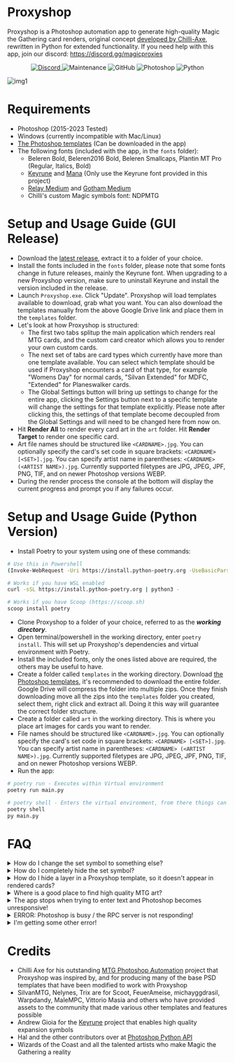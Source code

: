 # Proxyshop
Proxyshop is a Photoshop automation app to generate high-quality Magic the Gathering card renders, original concept [developed by Chilli-Axe](https://github.com/chilli-axe/mtg-photoshop-automation), rewritten in Python for extended functionality. 
If you need help with this app, join our discord: https://discord.gg/magicproxies

<div style="text-align: center;">
  <a href="https://discord.gg/magicproxies">
    <img alt="Discord" src="https://img.shields.io/discord/889831317066358815?label=Discord&style=plastic">
  </a>
  <img alt="Maintenance" src="https://img.shields.io/badge/Maintained%3F-yes-brightgreen?style=plastic">
  <img alt="GitHub" src="https://img.shields.io/github/license/MrTeferi/MTG-Proxyshop?color=1082C2&style=plastic">
  <img alt="Photoshop" src="https://img.shields.io/badge/photoshop-CC 2015--2023-informational?style=plastic">
  <img alt="Python" src="https://img.shields.io/badge/python-3.9%2B-yellow?style=plastic">
</div>

![img1](https://i.imgur.com/OJrXeqj.jpg)

# Requirements
  * Photoshop (2015-2023 Tested)
  * Windows (currently incompatible with Mac/Linux)
  * [The Photoshop templates](https://drive.google.com/drive/u/1/folders/1moEdGmpAJloW4htqhrdWZlleyIop_z1W) (Can be downloaded in the app)
  * The following fonts (included with the app, in the `fonts` folder):
    * Beleren Bold, Beleren2016 Bold, Beleren Smallcaps, Plantin MT Pro (Regular, Italics, Bold)
    * [Keyrune](https://keyrune.andrewgioia.com/) and [Mana](https://mana.andrewgioia.com/) (Only use the Keyrune font provided in this project)
    * [Relay Medium](https://www.fontsmarket.com/font-download/relay-medium) and [Gotham Medium](https://fontsgeek.com/fonts/Gotham-Medium)
    * Chilli's custom Magic symbols font: NDPMTG

# Setup and Usage Guide (GUI Release)
* Download the [latest release](https://github.com/MrTeferi/MTG-Proxyshop/releases), extract it to a folder of your choice.
* Install the fonts included in the `fonts` folder, please note that some fonts change in future releases, mainly the Keyrune font. When upgrading to a new Proxyshop version, make sure to uninstall Keyrune and install the version included in the release.
* Launch `Proxyshop.exe`. Click "Update". Proxyshop will load templates available to download, grab what you want. You can also download the templates manually from the above Google Drive link and place them in the `templates` folder.
* Let's look at how Proxyshop is structured:
  * The first two tabs splitup the main application which renders real MTG cards, and the custom card creator which allows you to render your own custom cards.
  * The next set of tabs are card types which currently have more than one template available. You can select which template should be used if Proxyshop encounters a card of that type, for example "Womens Day" for normal cards, "Silvan Extended" for MDFC, "Extended" for Planeswalker cards.
  * The Global Settings button will bring up settings to change for the entire app, clicking the Settings button next to a specific template will change the settings for that template explicitly. Please note after clicking this, the settings of that template become decoupled from the Global Settings and will need to be changed here from now on.
* Hit **Render All** to render every card art in the `art` folder. Hit **Render Target** to render one specific card.
* Art file names should be structured like `<CARDNAME>.jpg`. You can optionally specify the card's set code in square brackets: 
`<CARDNAME> [<SET>].jpg`. You can specify artist name in parentheses: `<CARDNAME> (<ARTIST NAME>).jpg`. Currently supported 
filetypes are JPG, JPEG, JPF, PNG, TIF, and on newer Photoshop versions WEBP.
* During the render process the console at the bottom will display the current progress and prompt you if any failures occur.

# Setup and Usage Guide (Python Version)
* Install Poetry to your system using one of these commands:
```bash
# Use this in Powershell
(Invoke-WebRequest -Uri https://install.python-poetry.org -UseBasicParsing).Content | py -

# Works if you have WSL enabled
curl -sSL https://install.python-poetry.org | python3 -

# Works if you have Scoop (https://scoop.sh)
scoop install poetry
```
* Clone Proxyshop to a folder of your choice, referred to as the ***working directory***.
* Open terminal/powershell in the working directory, enter `poetry install`. This will set up Proxyshop's dependencies 
and virtual environment with Poetry.
* Install the included fonts, only the ones listed above are required, the others may be useful to have.
* Create a folder called `templates` in the working directory. Download [the Photoshop templates](https://drive.google.com/drive/u/1/folders/1moEdGmpAJloW4htqhrdWZlleyIop_z1W), 
it's recommended to download the entire folder. Google Drive will compress the folder into multiple zips. Once they finish
downloading move all the zips into the `templates` folder you created, select them, right click and extract all. Doing it
this way will guarantee the correct folder structure.
* Create a folder called `art` in the working directory. This is where you place art images for cards you want to render.
* File names should be structured like `<CARDNAME>.jpg`. You can optionally specify the card's set code in square brackets: 
`<CARDNAME> [<SET>].jpg`. You can specify artist name in parentheses: `<CARDNAME> (<ARTIST NAME>).jpg`. Currently supported 
filetypes are JPG, JPEG, JPF, PNG, TIF, and on newer Photoshop versions WEBP.
* Run the app: 
```bash
# poetry run - Executes within Virtual environment
poetry run main.py

# poetry shell - Enters the virtual environment, from there things can be executed normally
poetry shell
py main.py
```

# FAQ

<details>
<summary>
    How do I change the set symbol to something else?
</summary>

#### Default Mode or Classic Mode
* Under "Symbol Render Mode", ensure Default Mode or Classic Mode is enabled in Global Settings, or in the Settings for the template you wish to customize.
* Head over to https://keyrune.andrewgioia.com/cheatsheet.html, choose a symbol.
* Copy the **set code** of the symbol you want, it'll be the 2-4 letters after "ss-" in the code next to the symbol, for example SOI (Shadows Over Innistrad).
* In the same settings panel, enter this code for the "Default Symbol" setting.
* In the same settings panel, enable "Force Default Symbol", doing so will ensure this symbol is used for all cards rendered globally/using this template.
* **[Optional]** To customize the look of this symbol, you'll need to:
  1) Add an entry to `src/data/custom_symbols.json`.
  2) Look at how symbols are defined in `src/data/expansion_symbols.json` for examples.

#### SVG Mode
* Ensure SVG mode is enabled under "Symbol Render Mode".
* Change "Default Symbol" to a 2-4 letter code of your choice, and enable "Force Default Symbol".
* Head over to `src/img/symbols` and create a folder named according to that code, or you can use one of the symbols that already exists.
* If making a custom symbol, add the SVG files to the folder you created, name each file according to the first letter of its rarity (capitalized).
* That symbol will now be used, you're good to go!
</details>

<details>
<summary>How do I completely hide the set symbol?</summary>

In Global Settings, or settings for a specific template, change "Symbol Render Mode" to None. This disables the expansion symbol altogether.
  
</details>
<details>
<summary>How do I hide a layer in a Proxyshop template, so it doesn't appear in rendered cards?</summary>
  
In the Photoshop template of your choice, change the opacity to 0 on the layer you wish to hide.
You can use this method to hide anything. This is safer than just disabling the layer's visibility because layers
may be forcibly enabled and disabled by the app, it's also safer than deleting the layer because that
may cause errors on some templates.
  
</details>
<details>
<summary>Where is a good place to find high quality MTG art?</summary>
  
Your best resource is going to be [MTG Pics](https://mtgpics.com), to improve art quality even more you can look into upscaling with Topaz/Chainner/ESRGAN.
On our [discord](https://discord.gg/magicproxies) we provide a lot of resources for learning how to upscale art easily and effectively.
For mass downloading art, view my other project: [MTG Art Downloader](https://github.com/MrTeferi/MTG-Art-Downloader)
  
</details>
<details>
<summary>The app stops when trying to enter text and Photoshop becomes unresponsive!</summary>
  
There is a known [bug](https://github.com/MrTeferi/MTG-Proxyshop/issues/9) where Photoshop crashes when trying to enter too much text into a text box, it should be fixed but could theoretically happen on some plugin templates that don't make the text box big enough.
The best way to fix this is to open the template in Photoshop and expand the bottom edge of the Rules text boxes (creature and noncreature).
  
</details>
<details>
<summary>ERROR: Photoshop is busy / the RPC server is not responding!</summary>

This can sometimes be one of the more rare but obnoxious errors that occur on some systems. Sometimes the root cause is unknown, but it can
usually be fixed. Try these options in order until something works:
- Ensure there is only **ONE** installation of Photoshop on your computer. Having two versions of Photoshop installed at the same time can prevent making a connection to the app. If you have more than one installed, uninstall **all** versions of Photoshop and reinstall one version. You must uninstall all of them **first**, just removing one likely won't fix the issue.
- Ensure that your Photoshop application was installed using an actual installer. **Portable installations** of Photoshop do not work with Proxyshop, since Windows needs to know where it is located.
- Ensure no action is being performed in Photoshop when you run Proxyshop. There should be no dialog boxes open, there should be no tools performing tasks 
such as entering text with the type tool. Photoshop should be in a neutral state with nothing happening, ideally with no documents open.
- Close Photoshop and Proxyshop, then run both Photoshop and Proxyshop as Administrator, try rendering something.
- Close both of them, then hold ALT + CTRL + SHIFT while launching Photoshop, then launch Proxyshop, try again.
- Restart your computer, then start both and try again.
- If you have a particularly over-defensive antivirus software running that may be interfering with Proxyshop 
connecting to Photoshop, such as Avast, Norton, etc. close your antivirus software, relaunch both, and try again. You might also try disabling Windows Defender.
- If there's a chance your Photoshop installation could be damaged, corrupted, or otherwise messed up in some way, it is recommended to completely uninstall Photoshop and install the latest version you have access to. 
Generally, Proxyshop works best with newer versions of Photoshop. If using an in-authentic version of Photoshop, verify it is of high quality and uses a real installer.
- If all of these fail to fix the issue, please join our Discord (linked at the top) and provide the error log from `logs/error.txt` in
your Proxyshop directory, so we can help find the cause :)

</details>
<details>
<summary>I'm getting some other error!</summary>

In your proxyshop directory, look for a folder named `logs`, inside that folder you should see `error.txt`, check the last error log in that file. If the error isn't obvious, join our Discord and feel free to ask for help in the #Proxyshop channel.
</details>

# Credits
* Chilli Axe for his outstanding [MTG Photoshop Automation](https://github.com/chilli-axe/mtg-photoshop-automation) project that Proxyshop was inspired by, and for producing many of the base PSD templates that have been modified to work with Proxyshop
* SilvanMTG, Nelynes, Trix are for Scoot, FeuerAmeise, michayggdrasil, Warpdandy, MaleMPC, Vittorio Masia and others who have provided assets to the community that made various other templates and features possible
* Andrew Gioia for the [Keyrune](https://github.com/andrewgioia/keyrune) project that enables high quality expansion symbols
* Hal and the other contributors over at [Photoshop Python API](https://github.com/loonghao/photoshop-python-api)
* Wizards of the Coast and all the talented artists who make Magic the Gathering a reality
